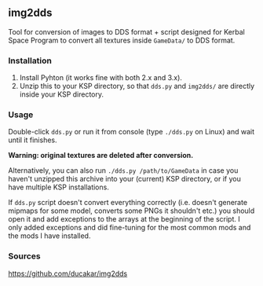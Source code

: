 img2dds
-------

Tool for conversion of images to DDS format + script designed for Kerbal Space Program to convert
all textures inside `GameData/` to DDS format.

### Installation ###

1. Install Pyhton (it works fine with both 2.x and 3.x).
2. Unzip this to your KSP directory, so that `dds.py` and `img2dds/` are directly inside your KSP
   directory.

### Usage ###

Double-click `dds.py` or run it from console (type `./dds.py` on Linux) and wait until it finishes.

**Warning: original textures are deleted after conversion.**

Alternatively, you can also run `./dds.py /path/to/GameData` in case you haven't unzipped this
archive into your (current) KSP directory, or if you have multiple KSP installations.

If `dds.py` script doesn't convert everything correctly (i.e. doesn't generate mipmaps for some
model, converts some PNGs it shouldn't etc.) you should open it and add exceptions to the arrays
at the beginning of the script. I only added exceptions and did fine-tuning for the most common mods
and the mods I have installed.

### Sources ###

https://github.com/ducakar/img2dds
